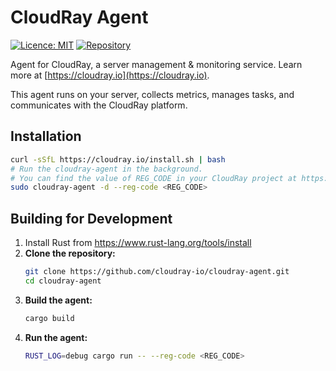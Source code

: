 # CloudRay Agent

[![Licence: MIT](https://img.shields.io/badge/License-MIT-yellow.svg)](https://opensource.org/licenses/MIT)
[![Repository](https://img.shields.io/badge/GitHub-Repo-blue.svg)](https://github.com/cloudray-io/cloudray-agent)

Agent for CloudRay, a server management & monitoring service. Learn more at [https://cloudray.io](https://cloudray.io).

This agent runs on your server, collects metrics, manages tasks, and communicates with the CloudRay platform.

## Installation

```bash
curl -sSfL https://cloudray.io/install.sh | bash
# Run the cloudray-agent in the background.
# You can find the value of REG_CODE in your CloudRay project at https://cloudray.io
sudo cloudray-agent -d --reg-code <REG_CODE>
```

## Building for Development

1. Install Rust from https://www.rust-lang.org/tools/install
2. **Clone the repository:**
   ```bash
   git clone https://github.com/cloudray-io/cloudray-agent.git
   cd cloudray-agent
   ```
3. **Build the agent:**
   ```bash
   cargo build
   ```
4. **Run the agent:**
   ```bash
   RUST_LOG=debug cargo run -- --reg-code <REG_CODE>
   ```
